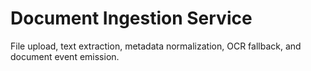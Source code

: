 # Document Ingestion Service

File upload, text extraction, metadata normalization, OCR fallback, and document event emission.